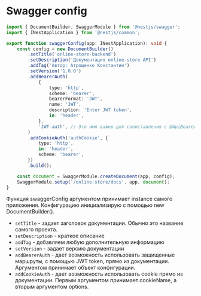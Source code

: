 # Swagger config

```ts
import { DocumentBuilder, SwaggerModule } from '@nestjs/swagger';
import { INestApplication } from '@nestjs/common';

export function swaggerConfig(app: INestApplication): void {
    const config = new DocumentBuilder()
        .setTitle('online-store-backend')
        .setDescription('Документация online-store API')
        .addTag('Автор: Атрощенко Константин')
        .setVersion('1.0.0')
        .addBearerAuth(
            {
                type: 'http',
                scheme: 'bearer',
                bearerFormat: 'JWT',
                name: 'JWT',
                description: 'Enter JWT token',
                in: 'header',
            },
            'JWT-auth', // Это имя важно для сопоставления с @ApiBearerAuth() в контроллере!
        )
        .addCookieAuth('authCookie', {
            type: 'http',
            in: 'header',
            scheme: 'bearer',
        })
        .build();

    const document = SwaggerModule.createDocument(app, config);
    SwaggerModule.setup('/online-store/docs', app, document);
}

```
Функция swaggerConfig аргументом принимает instance самого приложения.
Конфигурацию инициализирую с помощью new DocumentBuilder().

- `setTitle` - задает заголовок документации. Обычно это название самого проекта.
- `setDescription` - краткое описание
- `addTag` - добавляем любую дополнительную информацию
- `setVersion` - задает версию документации
- `addBearerAuth` - дает возможность использовать защищенные маршруты, с помощью JWT token, прямо из документации. Аргументом принимает объект конфигурации.
- `addCookieAuth` - дает возможность использовать cookie прямо из документации. Первым аргументом принимает cookieName, а вторым аргументом options.